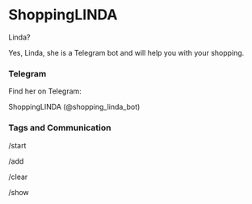 # ShoppingLINDA
Linda?

Yes, Linda, she is a Telegram bot and will help you with your shopping.


### Telegram

Find her on Telegram:

ShoppingLINDA (@shopping_linda_bot)

### Tags and Communication

/start 

/add

/clear

/show